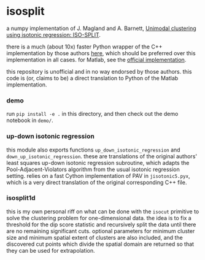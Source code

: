# isosplit

a numpy implementation of J. Magland and A. Barnett, [Unimodal clustering using isotonic regression: ISO-SPLIT](https://arxiv.org/abs/1508.04841).

there is a much (about 10x) faster Python wrapper of the C++ implementation by those authors [here](https://github.com/magland/isosplit5_python), which should be preferred over this implementation in all cases. for Matlab, see the [official implementation](https://github.com/flatironinstitute/isosplit5).

this repository is unofficial and in no way endorsed by those authors. this code is (or, claims to be) a direct translation to Python of the Matlab implementation.


### demo

run `pip install -e .` in this directory, and then check out the demo notebook in `demo/`.


### up-down isotonic regression

this module also exports functions `up_down_isotonic_regression` and `down_up_isotonic_regression`. these are translations of the original authors' least squares up-down isotonic regression subroutine, which adapts the Pool-Adjacent-Violators algorithm from the usual isotonic regression setting. relies on a fast Cython implementation of PAV in `jisotonic5.pyx`, which is a very direct translation of the original corresponding C++ file.


### isosplit1d

this is my own personal riff on what can be done with the `isocut` primitive to solve the clustering problem for one-dimensional data. the idea is to fix a threshold for the dip score statistic and recursively split the data until there are no remaining significant cuts. optional parameters for minimum cluster size and minimum spatial extent of clusters are also included, and the discovered cut points which divide the spatial domain are returned so that they can be used for extrapolation.
